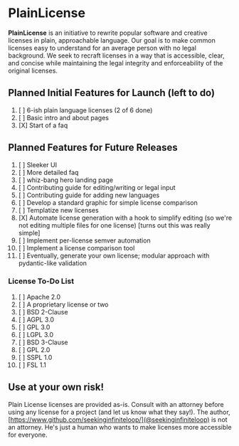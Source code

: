 # PlainLicense

**PlainLicense** is an initiative to rewrite popular software and creative licenses in plain, approachable language. Our goal is to make common licenses easy to understand for an average person with no legal background. We seek to recraft licenses in a way that is accessible, clear, and concise while maintaining the legal integrity and enforceability of the original licenses.

## Planned Initial Features for Launch (left to do)

1. [ ] 6-ish plain language licenses (2 of 6 done)
2. [ ] Basic intro and about pages
3. [X] Start of a faq

## Planned Features for Future Releases

1. [ ] Sleeker UI
2. [ ] More detailed faq
3. [ ] whiz-bang hero landing page
4. [ ] Contributing guide for editing/writing or legal input
5. [ ] Contributing guide for adding new languages
6. [ ] Develop a standard graphic for simple license comparison
7. [ ] Templatize new licenses
8. [X] Automate license generation with a hook to simplify editing (so we're not editing multiple files for one license) [turns out this was really simple]
9. [ ] Implement per-license semver automation
10. [ ] Implement a license comparison tool
11. [ ] Eventually, generate your own license; modular approach with pydantic-like validation

### License To-Do List

1. [ ] Apache 2.0
2. [ ] A proprietary license or two
3. [ ] BSD 2-Clause
4. [ ] AGPL 3.0
5. [ ] GPL 3.0
6. [ ] LGPL 3.0
7. [ ] BSD 3-Clause
8. [ ] GPL 2.0
9. [ ] SSPL 1.0
10. [ ] FSL 1.1

## **Use at your own risk!**

Plain License licenses are provided as-is. Consult with an attorney before using any license for a project (and let us know what they say!). The author, [https://www.github.com/seekinginfiniteloop/](@seekinginfiniteloop) is not an attorney. He's just a human who wants to make licenses more accessible for everyone.
